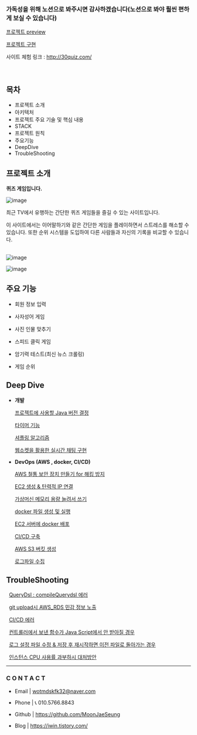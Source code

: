 
### 가독성을 위해 노션으로 봐주시면 감사하겠습니다(노션으로 봐야 훨씬 편하게 보실 수 있습니다)
[프로젝트 preview ](https://www.notion.so/Project-QuizShow-b49dc7c1b6af4e328fbb8d3872e5d281?pvs=21) <br>

[프로젝트 구현](https://www.notion.so/30-V1-aac81e2f51d7459a896276e2f528b225?pvs=21)

사이트 체험 링크 : http://30quiz.com/
<br><br><br>


## 목차
- 프로젝트 소개
- 아키텍처
- 프로젝트 주요 기술 및 핵심 내용
- STACK
- 프로젝트 원칙
- 주요기능
- DeepDive
- TroubleShooting




## 프로젝트 소개

**퀴즈 게임입니다.**

![image](https://github.com/MoonJaeSeung/QuizShow/assets/108584477/5fd66204-c1e0-4224-9b11-ed0b30906841)



최근 TV에서 유행하는 간단한 퀴즈 게임들을 즐길 수 있는 사이트입니다.

이 사이트에서는 이어말하기와 같은 간단한 게임을 플레이하면서 스트레스를 해소할 수 있습니다. 또한 순위 시스템을 도입하여 다른 사람들과 자신의 기록을 비교할 수 있습니다.<br><br>


![image](https://github.com/MoonJaeSeung/QuizShow/assets/108584477/98db2d2f-44f1-49c5-9697-a765f021dbf5)



![image](https://github.com/MoonJaeSeung/QuizShow/assets/108584477/4bfc88a6-eb5f-4556-9b0e-03b310b684af)





## **주요 기능**

- 회원 정보 입력
  
- 사자성어 게임

- 사진 인물 맞추기

- 스피드 클릭 게임

- 암기력 테스트(최신 뉴스 크롤링)  

- 게임 순위 <br>


## **Deep Dive**

- **개발**
    
    
    
    [프로젝트에 사용할 Java 버전 결정](https://iwin.tistory.com/115)
    
    
    [타이머 기능](https://iwin.tistory.com/113)
    
   
    [셔플링 알고리즘](https://iwin.tistory.com/114)


    [웹소켓을 활용한 실시간 채팅 구현](https://iwin.tistory.com/134)




    
- **DevOps (AWS , docker, CI/CD)**
    
  [AWS 철통 보안 장치 만들기 for 해킹 방지](https://iwin.tistory.com/125)
    
  [EC2 생성 & 탄력적 IP 연결](https://iwin.tistory.com/102)
    
    
    
  [가상머신 메모리 용량 늘려서 쓰기](https://iwin.tistory.com/105)
    
    
    
  [docker 파일 생성 및 실행](https://iwin.tistory.com/107)
    
    
    
  [EC2 서버에 docker 배포](https://iwin.tistory.com/108)
    
    
    
  [CI/CD 구축](https://iwin.tistory.com/109)
    


  [AWS S3 버킷 생성](https://iwin.tistory.com/119)

  [로그파일 수집](https://iwin.tistory.com/137)


## TroubleShooting

&nbsp;&nbsp;[QueryDsl : compileQuerydsl 에러](https://iwin.tistory.com/110)

&nbsp;&nbsp;[git upload시 AWS_RDS 민감 정보 노출](https://iwin.tistory.com/116)

&nbsp;&nbsp;[CI/CD 에러](https://iwin.tistory.com/118)

&nbsp;&nbsp;[컨트롤러에서 보낸 함수가 Java Script에서 안 받아질 경우](https://iwin.tistory.com/122)

&nbsp;&nbsp;[로그 설정 파일 수정 & 저장 후 재시작하면 이전 파일로 돌아가는 경우](https://iwin.tistory.com/138)

&nbsp;&nbsp;[인스턴스 CPU 사용률 과부하시 대처방안](https://iwin.tistory.com/142)



---

### **C O N T A C T**

- Email | wotmdskfk32@naver.com
- Phone | 📞 010.5766.8843

- Github | https://github.com/MoonJaeSeung
- Blog | https://iwin.tistory.com/





